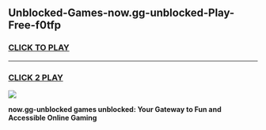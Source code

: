 
## Unblocked-Games-now.gg-unblocked-Play-Free-f0tfp
<h3>
<a href="https://premium76.site?title=now.gg-unblocked&ref=10A">CLICK TO PLAY</a></h3>
<hr>

<h3>
<a href="https://premium76.site?title=now.gg-unblocked&ref=10A">CLICK 2 PLAY</a>
  
</h3>

<a href="https://premium76.site?title=now.gg-unblocked&ref=10A"><img src="https://clearcache.store/games.png"></a>


**now.gg-unblocked games unblocked: Your Gateway to Fun and Accessible Online Gaming**
